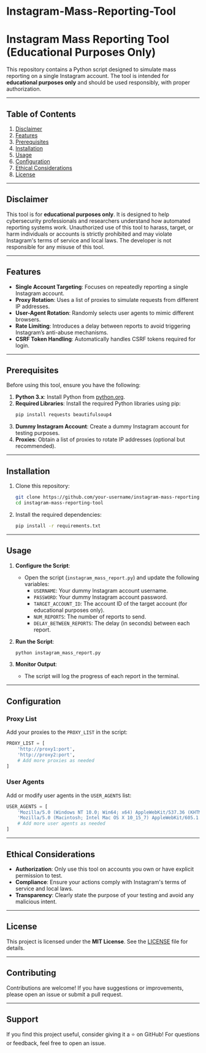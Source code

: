 # Instagram-Mass-Reporting-Tool



# Instagram Mass Reporting Tool (Educational Purposes Only)

This repository contains a Python script designed to simulate mass reporting on a single Instagram account. The tool is intended for **educational purposes only** and should be used responsibly, with proper authorization.

---

## Table of Contents
1. [Disclaimer](#disclaimer)
2. [Features](#features)
3. [Prerequisites](#prerequisites)
4. [Installation](#installation)
5. [Usage](#usage)
6. [Configuration](#configuration)
7. [Ethical Considerations](#ethical-considerations)
8. [License](#license)

---

## Disclaimer

This tool is for **educational purposes only**. It is designed to help cybersecurity professionals and researchers understand how automated reporting systems work. Unauthorized use of this tool to harass, target, or harm individuals or accounts is strictly prohibited and may violate Instagram's terms of service and local laws. The developer is not responsible for any misuse of this tool.

---

## Features

- **Single Account Targeting**: Focuses on repeatedly reporting a single Instagram account.
- **Proxy Rotation**: Uses a list of proxies to simulate requests from different IP addresses.
- **User-Agent Rotation**: Randomly selects user agents to mimic different browsers.
- **Rate Limiting**: Introduces a delay between reports to avoid triggering Instagram’s anti-abuse mechanisms.
- **CSRF Token Handling**: Automatically handles CSRF tokens required for login.

---

## Prerequisites

Before using this tool, ensure you have the following:

1. **Python 3.x**: Install Python from [python.org](https://www.python.org/).
2. **Required Libraries**: Install the required Python libraries using pip:
   ```bash
   pip install requests beautifulsoup4
   ```
3. **Dummy Instagram Account**: Create a dummy Instagram account for testing purposes.
4. **Proxies**: Obtain a list of proxies to rotate IP addresses (optional but recommended).

---

## Installation

1. Clone this repository:
   ```bash
   git clone https://github.com/your-username/instagram-mass-reporting-tool.git
   cd instagram-mass-reporting-tool
   ```
2. Install the required dependencies:
   ```bash
   pip install -r requirements.txt
   ```

---

## Usage

1. **Configure the Script**:
   - Open the script (`instagram_mass_report.py`) and update the following variables:
     - `USERNAME`: Your dummy Instagram account username.
     - `PASSWORD`: Your dummy Instagram account password.
     - `TARGET_ACCOUNT_ID`: The account ID of the target account (for educational purposes only).
     - `NUM_REPORTS`: The number of reports to send.
     - `DELAY_BETWEEN_REPORTS`: The delay (in seconds) between each report.

2. **Run the Script**:
   ```bash
   python instagram_mass_report.py
   ```

3. **Monitor Output**:
   - The script will log the progress of each report in the terminal.

---

## Configuration

### Proxy List
Add your proxies to the `PROXY_LIST` in the script:
```python
PROXY_LIST = [
    'http://proxy1:port',
    'http://proxy2:port',
    # Add more proxies as needed
]
```

### User Agents
Add or modify user agents in the `USER_AGENTS` list:
```python
USER_AGENTS = [
    'Mozilla/5.0 (Windows NT 10.0; Win64; x64) AppleWebKit/537.36 (KHTML, like Gecko) Chrome/58.0.3029.110 Safari/537.3',
    'Mozilla/5.0 (Macintosh; Intel Mac OS X 10_15_7) AppleWebKit/605.1.15 (KHTML, like Gecko) Version/14.0.3 Safari/605.1.15',
    # Add more user agents as needed
]
```

---

## Ethical Considerations

- **Authorization**: Only use this tool on accounts you own or have explicit permission to test.
- **Compliance**: Ensure your actions comply with Instagram's terms of service and local laws.
- **Transparency**: Clearly state the purpose of your testing and avoid any malicious intent.

---

## License

This project is licensed under the **MIT License**. See the [LICENSE](LICENSE) file for details.

---

## Contributing

Contributions are welcome! If you have suggestions or improvements, please open an issue or submit a pull request.

---

## Support

If you find this project useful, consider giving it a ⭐️ on GitHub! For questions or feedback, feel free to open an issue.
